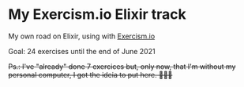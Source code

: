# My Exercism.io Elixir track
My own road on Elixir, using with [Exercism.io](https://exercism.io/)

Goal: 24 exercises until the end of June 2021

~~Ps.: I've "already" done 7 exercices but, only now, that I'm without my personal computer, I got the ideia to put here. 🤦🏻‍♂️~~
